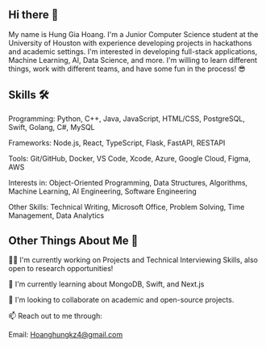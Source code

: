 ## Hi there 👋 

<!--
**HungH206/HungH206** is a ✨ _special_ ✨ repository because its `README.md` (this file) appears on your GitHub profile.
-->

My name is Hung Gia Hoang. I'm a Junior Computer Science student at the University of Houston with experience developing projects in hackathons and academic settings. I'm interested in developing full-stack applications, Machine Learning, AI, Data Science, and more. I'm willing to learn different things, work with different teams, and have some fun in the process! 😎

## Skills 🛠
Programming: Python, C++, Java, JavaScript, HTML/CSS, PostgreSQL, Swift, Golang, C#, MySQL

Frameworks: Node.js, React, TypeScript, Flask, FastAPI, RESTAPI

Tools: Git/GitHub, Docker, VS Code, Xcode, Azure, Google Cloud, Figma, AWS

Interests in: Object-Oriented Programming, Data Structures, Algorithms, Machine Learning, AI Engineering, Software Engineering

Other Skills: Technical Writing, Microsoft Office, Problem Solving, Time Management, Data Analytics


## Other Things About Me 🚀 
🧑‍💻 I'm currently working on Projects and Technical Interviewing Skills, also open to research opportunities!

🧠 I'm currently learning about MongoDB, Swift, and Next.js

🤝 I'm looking to collaborate on academic and open-source projects.

📫 Reach out to me through:

Email: Hoanghungkz4@gmail.com 
